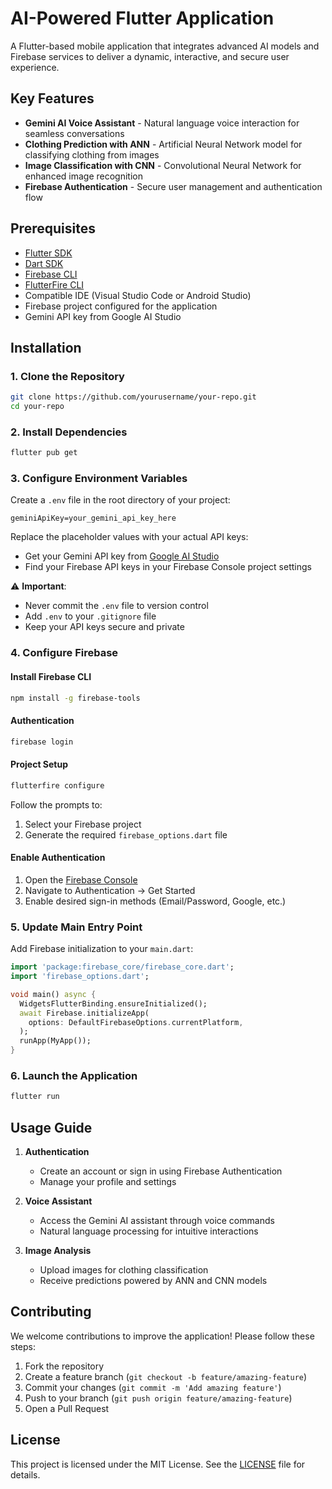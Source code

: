 # AI-Powered Flutter Application

A Flutter-based mobile application that integrates advanced AI models and Firebase services to deliver a dynamic, interactive, and secure user experience.

## Key Features

- **Gemini AI Voice Assistant** - Natural language voice interaction for seamless conversations
- **Clothing Prediction with ANN** - Artificial Neural Network model for classifying clothing from images
- **Image Classification with CNN** - Convolutional Neural Network for enhanced image recognition
- **Firebase Authentication** - Secure user management and authentication flow

## Prerequisites

- [Flutter SDK](https://docs.flutter.dev/get-started/install)
- [Dart SDK](https://dart.dev/get-dart)
- [Firebase CLI](https://firebase.google.com/docs/cli)
- [FlutterFire CLI](https://firebase.flutter.dev/docs/cli/)
- Compatible IDE (Visual Studio Code or Android Studio)
- Firebase project configured for the application
- Gemini API key from Google AI Studio

## Installation

### 1. Clone the Repository

```bash
git clone https://github.com/yourusername/your-repo.git
cd your-repo
```

### 2. Install Dependencies

```bash
flutter pub get
```

### 3. Configure Environment Variables

Create a `.env` file in the root directory of your project:

```plaintext
geminiApiKey=your_gemini_api_key_here
```

Replace the placeholder values with your actual API keys:
- Get your Gemini API key from [Google AI Studio](https://makersuite.google.com/app/apikey)
- Find your Firebase API keys in your Firebase Console project settings

⚠️ **Important**: 
- Never commit the `.env` file to version control
- Add `.env` to your `.gitignore` file
- Keep your API keys secure and private

### 4. Configure Firebase

#### Install Firebase CLI
```bash
npm install -g firebase-tools
```

#### Authentication
```bash
firebase login
```

#### Project Setup
```bash
flutterfire configure
```

Follow the prompts to:
1. Select your Firebase project
2. Generate the required `firebase_options.dart` file

#### Enable Authentication
1. Open the [Firebase Console](https://console.firebase.google.com)
2. Navigate to Authentication → Get Started
3. Enable desired sign-in methods (Email/Password, Google, etc.)

### 5. Update Main Entry Point

Add Firebase initialization to your `main.dart`:

```dart
import 'package:firebase_core/firebase_core.dart';
import 'firebase_options.dart';

void main() async {
  WidgetsFlutterBinding.ensureInitialized();
  await Firebase.initializeApp(
    options: DefaultFirebaseOptions.currentPlatform,
  );
  runApp(MyApp());
}
```

### 6. Launch the Application

```bash
flutter run
```

## Usage Guide

1. **Authentication**
   - Create an account or sign in using Firebase Authentication
   - Manage your profile and settings

2. **Voice Assistant**
   - Access the Gemini AI assistant through voice commands
   - Natural language processing for intuitive interactions

3. **Image Analysis**
   - Upload images for clothing classification
   - Receive predictions powered by ANN and CNN models

## Contributing

We welcome contributions to improve the application! Please follow these steps:

1. Fork the repository
2. Create a feature branch (`git checkout -b feature/amazing-feature`)
3. Commit your changes (`git commit -m 'Add amazing feature'`)
4. Push to your branch (`git push origin feature/amazing-feature`)
5. Open a Pull Request

## License

This project is licensed under the MIT License. See the [LICENSE](LICENSE) file for details.
